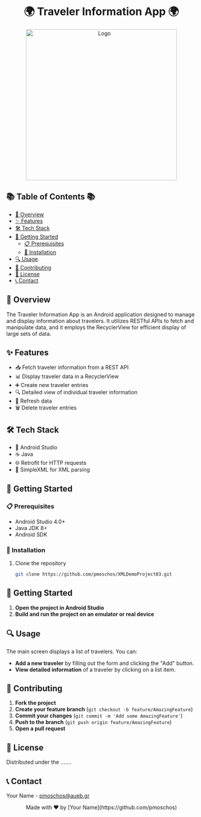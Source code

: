 <h1 align="center">🌍 Traveler Information App 🌍</h1>

<p align="center">
  <img src="your-logo-or-banner-image-link-here" alt="Logo" width="400" height="auto">
</p>

## 📚 Table of Contents 📚

- [🌟 Overview](#-overview-)
- [✨ Features](#-features-)
- [🛠 Tech Stack](#-tech-stack-)
- [🚀 Getting Started](#-getting-started-)
    - [📋 Prerequisites](#-prerequisites-)
    - [💾 Installation](#-installation-)
- [🔍 Usage](#-usage-)
- [🤝 Contributing](#-contributing-)
- [📄 License](#-license-)
- [📞 Contact](#-contact-)

<a name="-overview-"></a>
## 🌟 Overview

The Traveler Information App is an Android application designed to manage and display information about travelers. It utilizes RESTful APIs to fetch and manipulate data, and it employs the RecyclerView for efficient display of large sets of data.

<a name="-features-"></a>
## ✨ Features

- 📥 Fetch traveler information from a REST API
- 📊 Display traveler data in a RecyclerView
- ➕ Create new traveler entries
- 🔍 Detailed view of individual traveler information
- 🔄 Refresh data
- 🗑️ Delete traveler entries

<a name="-tech-stack-"></a>
## 🛠 Tech Stack

- 📱 Android Studio
- ☕ Java
- 🌐 Retrofit for HTTP requests
- 📝 SimpleXML for XML parsing

<a name="-getting-started-"></a>
## 🚀 Getting Started

<a name="-prerequisites-"></a>
### 📋 Prerequisites

- Android Studio 4.0+
- Java JDK 8+
- Android SDK

<a name="-installation-"></a>
### 💾 Installation

1. Clone the repository
   ```bash
   git clone https://github.com/pmoschos/XMLDemoProject03.git

## 🚀 Getting Started

1. **Open the project in Android Studio**
2. **Build and run the project on an emulator or real device**

## 🔍 Usage

The main screen displays a list of travelers. You can:

- **Add a new traveler** by filling out the form and clicking the "Add" button.
- **View detailed information** of a traveler by clicking on a list item.

## 🤝 Contributing

1. **Fork the project**
2. **Create your feature branch** (`git checkout -b feature/AmazingFeature`)
3. **Commit your changes** (`git commit -m 'Add some AmazingFeature'`)
4. **Push to the branch** (`git push origin feature/AmazingFeature`)
5. **Open a pull request**

## 📄 License

Distributed under the .......

## 📞 Contact

Your Name - [pmoschos@aueb.gr](mailto:pmoschos@aueb.gr)

<p align="center">
  Made with ❤️ by [Your Name](https://github.com/pmoschos)
</p>
